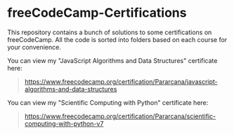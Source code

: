 # freeCodeCamp-Certifications

This repository contains a bunch of solutions to some certifications on freeCodeCamp.
All the code is sorted into folders based on each course for your convenience.

You can view my "JavaScript Algorithms and Data Structures" certificate here:
> https://www.freecodecamp.org/certification/Pararcana/javascript-algorithms-and-data-structures

You can view my "Scientific Computing with Python" certificate here:
> https://www.freecodecamp.org/certification/Pararcana/scientific-computing-with-python-v7
